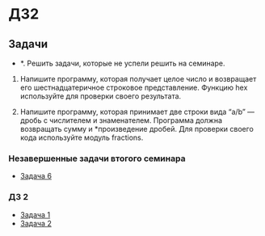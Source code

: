 # ДЗ2

## Задачи

- *. Решить задачи, которые не успели решить на семинаре.

1. Напишите программу, которая получает целое число и возвращает его шестнадцатеричное строковое представление.  Функцию hex используйте для проверки своего результата.

2. Напишите программу, которая принимает две строки вида “a/b” — дробь с числителем и знаменателем. Программа должна возвращать сумму и *произведение дробей. Для проверки своего кода используйте модуль fractions.

### Незавершенные задачи втогого семинара

- [Задача 6](https://github.com/Let0Pda/Python_next/blob/main/Seminars/Seminar2/task06.py)

### ДЗ 2

- [Задача 1](https://github.com/Let0Pda/Python_next/blob/main/Homework/DZ2/DZ2_01.py)
- [Задача 2](https://github.com/Let0Pda/Python_next/blob/main/Homework/DZ2/DZ2_02.py)
